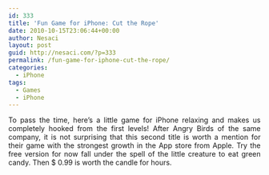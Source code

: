 ```yaml
---
id: 333
title: 'Fun Game for iPhone: Cut the Rope'
date: 2010-10-15T23:06:44+00:00
author: Nesaci
layout: post
guid: http://nesaci.com/?p=333
permalink: /fun-game-for-iphone-cut-the-rope/
categories:
  - iPhone
tags:
  - Games
  - iPhone
---
```

<p style="text-align: justify;">
  To pass the time, here&#8217;s a little game for iPhone relaxing and makes us completely hooked from the first levels! After Angry Birds of the same company, it is not surprising that this second title is worth a mention for their game with the strongest growth in the App store from Apple. Try the free version for now fall under the spell of the little creature to eat green candy. Then $ 0.99 is worth the candle for hours.
</p>